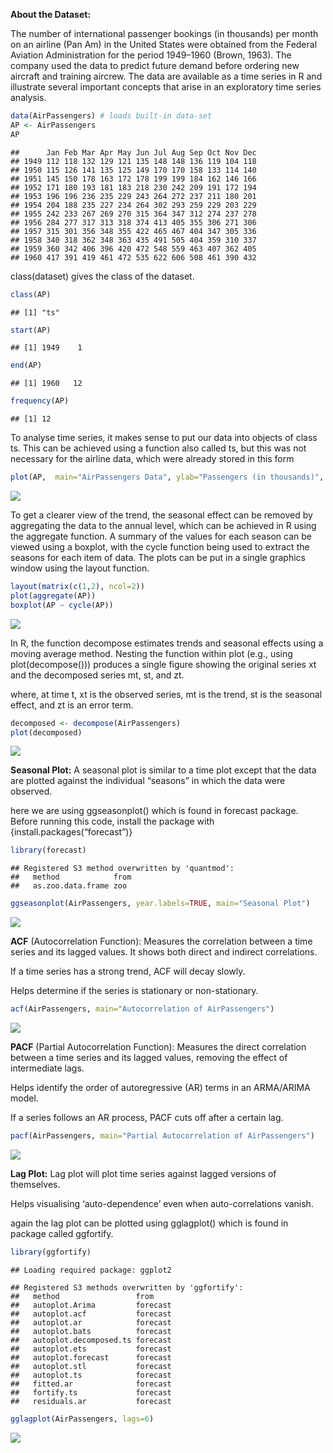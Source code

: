 **About the Dataset:**

The number of international passenger bookings (in thousands) per month
on an airline (Pan Am) in the United States were obtained from the
Federal Aviation Administration for the period 1949–1960 (Brown, 1963).
The company used the data to predict future demand before ordering new
aircraft and training aircrew. The data are available as a time series
in R and illustrate several important concepts that arise in an
exploratory time series analysis.

``` r
data(AirPassengers) # loads built-in data-set
AP <- AirPassengers
AP
```

    ##      Jan Feb Mar Apr May Jun Jul Aug Sep Oct Nov Dec
    ## 1949 112 118 132 129 121 135 148 148 136 119 104 118
    ## 1950 115 126 141 135 125 149 170 170 158 133 114 140
    ## 1951 145 150 178 163 172 178 199 199 184 162 146 166
    ## 1952 171 180 193 181 183 218 230 242 209 191 172 194
    ## 1953 196 196 236 235 229 243 264 272 237 211 180 201
    ## 1954 204 188 235 227 234 264 302 293 259 229 203 229
    ## 1955 242 233 267 269 270 315 364 347 312 274 237 278
    ## 1956 284 277 317 313 318 374 413 405 355 306 271 306
    ## 1957 315 301 356 348 355 422 465 467 404 347 305 336
    ## 1958 340 318 362 348 363 435 491 505 404 359 310 337
    ## 1959 360 342 406 396 420 472 548 559 463 407 362 405
    ## 1960 417 391 419 461 472 535 622 606 508 461 390 432

class(dataset) gives the class of the dataset.

``` r
class(AP)
```

    ## [1] "ts"

``` r
start(AP)
```

    ## [1] 1949    1

``` r
end(AP)
```

    ## [1] 1960   12

``` r
frequency(AP)
```

    ## [1] 12

To analyse time series, it makes sense to put our data into objects of
class ts. This can be achieved using a function also called ts, but this
was not necessary for the airline data, which were already stored in
this form

``` r
plot(AP,  main="AirPassengers Data", ylab="Passengers (in thousands)", col="blue")
```

![](basic_visualization_files/figure-gfm/unnamed-chunk-4-1.png)<!-- -->

To get a clearer view of the trend, the seasonal effect can be removed
by aggregating the data to the annual level, which can be achieved in R
using the aggregate function. A summary of the values for each season
can be viewed using a boxplot, with the cycle function being used to
extract the seasons for each item of data. The plots can be put in a
single graphics window using the layout function.

``` r
layout(matrix(c(1,2), ncol=2))
plot(aggregate(AP))
boxplot(AP ~ cycle(AP))
```

![](basic_visualization_files/figure-gfm/unnamed-chunk-5-1.png)<!-- -->

In R, the function decompose estimates trends and seasonal effects using
a moving average method. Nesting the function within plot (e.g., using
plot(decompose())) produces a single figure showing the original series
xt and the decomposed series mt, st, and zt.

where, at time t, xt is the observed series, mt is the trend, st is the
seasonal effect, and zt is an error term.

``` r
decomposed <- decompose(AirPassengers)
plot(decomposed)
```

![](basic_visualization_files/figure-gfm/unnamed-chunk-6-1.png)<!-- -->

**Seasonal Plot:** A seasonal plot is similar to a time plot except that
the data are plotted against the individual “seasons” in which the data
were observed.

here we are using ggseasonplot() which is found in forecast package.
Before running this code, install the package with
{install.packages(“forecast”)}

``` r
library(forecast)
```

    ## Registered S3 method overwritten by 'quantmod':
    ##   method            from
    ##   as.zoo.data.frame zoo

``` r
ggseasonplot(AirPassengers, year.labels=TRUE, main="Seasonal Plot")
```

![](basic_visualization_files/figure-gfm/unnamed-chunk-7-1.png)<!-- -->

**ACF** (Autocorrelation Function): Measures the correlation between a
time series and its lagged values. It shows both direct and indirect
correlations.

If a time series has a strong trend, ACF will decay slowly.

Helps determine if the series is stationary or non-stationary.

``` r
acf(AirPassengers, main="Autocorrelation of AirPassengers")
```

![](basic_visualization_files/figure-gfm/unnamed-chunk-8-1.png)<!-- -->

**PACF** (Partial Autocorrelation Function): Measures the direct
correlation between a time series and its lagged values, removing the
effect of intermediate lags.

Helps identify the order of autoregressive (AR) terms in an ARMA/ARIMA
model.

If a series follows an AR process, PACF cuts off after a certain lag.

``` r
pacf(AirPassengers, main="Partial Autocorrelation of AirPassengers")
```

![](basic_visualization_files/figure-gfm/unnamed-chunk-9-1.png)<!-- -->

**Lag Plot:** Lag plot will plot time series against lagged versions of
themselves.

Helps visualising ‘auto-dependence’ even when auto-correlations vanish.

again the lag plot can be plotted using gglagplot() which is found in
package called ggfortify.

``` r
library(ggfortify)
```

    ## Loading required package: ggplot2

    ## Registered S3 methods overwritten by 'ggfortify':
    ##   method                 from    
    ##   autoplot.Arima         forecast
    ##   autoplot.acf           forecast
    ##   autoplot.ar            forecast
    ##   autoplot.bats          forecast
    ##   autoplot.decomposed.ts forecast
    ##   autoplot.ets           forecast
    ##   autoplot.forecast      forecast
    ##   autoplot.stl           forecast
    ##   autoplot.ts            forecast
    ##   fitted.ar              forecast
    ##   fortify.ts             forecast
    ##   residuals.ar           forecast

``` r
gglagplot(AirPassengers, lags=6)
```

![](basic_visualization_files/figure-gfm/unnamed-chunk-10-1.png)<!-- -->
